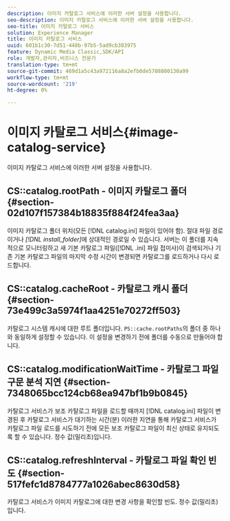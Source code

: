 ```yaml
---
description: 이미지 카탈로그 서비스에 이러한 서버 설정을 사용합니다.
seo-description: 이미지 카탈로그 서비스에 이러한 서버 설정을 사용합니다.
seo-title: 이미지 카탈로그 서비스
solution: Experience Manager
title: 이미지 카탈로그 서비스
uuid: 601b1c30-7d51-448b-97b5-5ad9cb383975
feature: Dynamic Media Classic,SDK/API
role: 개발자,관리자,비즈니스 전문가
translation-type: tm+mt
source-git-commit: 469d1a5c43a972116a8a2efb0de5708800130a99
workflow-type: tm+mt
source-wordcount: '219'
ht-degree: 0%

---
```



# 이미지 카탈로그 서비스{#image-catalog-service}

이미지 카탈로그 서비스에 이러한 서버 설정을 사용합니다.

## CS::catalog.rootPath - 이미지 카탈로그 폴더 {#section-02d107f157384b18835f884f24fea3aa}

이미지 카탈로그 폴더 위치(모든 [!DNL catalog.ini] 파일이 있어야 함). 절대 파일 경로이거나 *[!DNL install_folder]*&#x200B;에 상대적인 경로일 수 있습니다. 서버는 이 폴더를 지속적으로 모니터링하고 새 기본 카탈로그 파일([!DNL .ini] 파일 접미사)이 검색되거나 기존 기본 카탈로그 파일의 마지막 수정 시간이 변경되면 카탈로그를 로드하거나 다시 로드합니다.

## CS::catalog.cacheRoot - 카탈로그 캐시 폴더 {#section-73e499c3a5974f1aa4251e70272ff503}

카탈로그 시스템 캐시에 대한 루트 폴더입니다. `PS::cache.rootPaths`의 폴더 중 하나와 동일하게 설정할 수 있습니다. 이 설정을 변경하기 전에 폴더를 수동으로 만들어야 합니다.

## CS::catalog.modificationWaitTime - 카탈로그 파일 구문 분석 지연 {#section-7348065bcc124cb68ea947bf1b9b0845}

카탈로그 서비스가 보조 카탈로그 파일을 로드할 때까지 [!DNL catalog.ini] 파일이 변경된 후 카탈로그 서비스가 대기하는 시간(분) 이러한 지연을 통해 카탈로그 서비스가 카탈로그 파일 로드를 시도하기 전에 모든 보조 카탈로그 파일이 최신 상태로 유지되도록 할 수 있습니다. 정수 값(밀리초)입니다.

## CS::catalog.refreshInterval - 카탈로그 파일 확인 빈도 {#section-517fefc1d8784777a1026abec8630d58}

카탈로그 서비스가 이미지 카탈로그에 대한 변경 사항을 확인할 빈도. 정수 값(밀리초)입니다.
